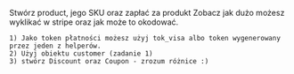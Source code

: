 Stwórz product, jego SKU oraz zapłać za produkt Zobacz jak dużo możesz wyklikać w stripe oraz jak może to okodować. 

    1) Jako token płatności możesz użyj tok_visa albo token wygenerowany przez jeden z helperów. 
    2) Użyj obiektu customer (zadanie 1)
    3) stwórz Discount oraz Coupon - zrozum różnice :)
